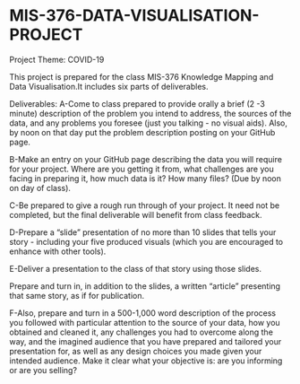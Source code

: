# MIS-376-DATA-VISUALISATION-PROJECT
Project Theme: COVID-19

This project is prepared for the class MIS-376 Knowledge Mapping and Data Visualisation.It includes six parts of deliverables.

Deliverables:
A-Come to class prepared to provide orally a brief (2 -3 minute) description of the problem
you intend to address, the sources of the data, and any problems you foresee (just you
talking - no visual aids). Also, by noon on that day put the problem description posting on
your GitHub page.

B-Make an entry on your GitHub page describing the data you will require for your project.
Where are you getting it from, what challenges are you facing in preparing it, how much
data is it? How many files? (Due by noon on day of class).

C-Be prepared to give a rough run through of your project. It need not be completed, but the
final deliverable will benefit from class feedback.

D-Prepare a “slide” presentation of no more than 10 slides that tells your story - including
your five produced visuals (which you are encouraged to enhance with other tools).

E-Deliver a presentation to the class of that story using those slides.

Prepare and turn in, in addition to the slides, a written “article” presenting that same
story, as if for publication.

F-Also, prepare and turn in a 500-1,000 word description of the process you followed with
particular attention to the source of your data, how you obtained and cleaned it, any
challenges you had to overcome along the way, and the imagined audience that you have
prepared and tailored your presentation for, as well as any design choices you made given
your intended audience. Make it clear what your objective is: are you informing or are you
selling?
